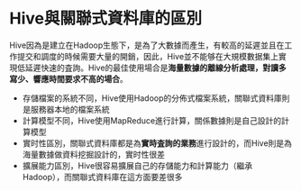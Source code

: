# Hive與關聯式資料庫的區別

Hive因為是建立在Hadoop生態下，是為了大數據而產生，有較高的延遲並且在工作提交和調度的時候需要大量的開銷，因此，Hive並不能够在大規模數据集上實現低延遲快速的査詢。Hive的最佳使用場合是**海量數據的離線分析處理，對讀多寫少、響應時間要求不高的場合**。

* 存儲檔案的系統不同，Hive使用Hadoop的分佈式檔案系統，關聯式資料庫則是服務器本地的檔案系統
* 計算模型不同，Hive使用MapReduce進行計算，關係數據則是自己設計的計算模型
* 實时性區別，關聯式資料庫都是為**實時査詢的業務**進行設計的，而Hive則是為海量數據做資料挖掘設計的，實时性很差
* 擴展能力區別，Hive很容易擴展自己的存儲能力和計算能力（繼承Hadoop），而關聯式資料庫在這方面要差很多
